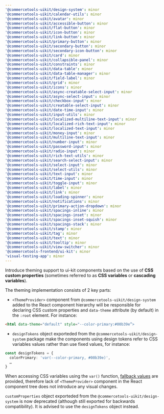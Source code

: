 ```yaml
---
'@commercetools-uikit/design-system': minor
'@commercetools-uikit/calendar-utils': minor
'@commercetools-uikit/avatar': minor
'@commercetools-uikit/accessible-button': minor
'@commercetools-uikit/flat-button': minor
'@commercetools-uikit/icon-button': minor
'@commercetools-uikit/link-button': minor
'@commercetools-uikit/primary-button': minor
'@commercetools-uikit/secondary-button': minor
'@commercetools-uikit/secondary-icon-button': minor
'@commercetools-uikit/card': minor
'@commercetools-uikit/collapsible-panel': minor
'@commercetools-uikit/constraints': minor
'@commercetools-uikit/data-table': minor
'@commercetools-uikit/data-table-manager': minor
'@commercetools-uikit/field-label': minor
'@commercetools-uikit/grid': minor
'@commercetools-uikit/icons': minor
'@commercetools-uikit/async-creatable-select-input': minor
'@commercetools-uikit/async-select-input': minor
'@commercetools-uikit/checkbox-input': minor
'@commercetools-uikit/creatable-select-input': minor
'@commercetools-uikit/date-time-input': minor
'@commercetools-uikit/input-utils': minor
'@commercetools-uikit/localized-multiline-text-input': minor
'@commercetools-uikit/localized-rich-text-input': minor
'@commercetools-uikit/localized-text-input': minor
'@commercetools-uikit/money-input': minor
'@commercetools-uikit/multiline-text-input': minor
'@commercetools-uikit/number-input': minor
'@commercetools-uikit/password-input': minor
'@commercetools-uikit/radio-input': minor
'@commercetools-uikit/rich-text-utils': minor
'@commercetools-uikit/search-select-input': minor
'@commercetools-uikit/select-input': minor
'@commercetools-uikit/select-utils': minor
'@commercetools-uikit/text-input': minor
'@commercetools-uikit/time-input': minor
'@commercetools-uikit/toggle-input': minor
'@commercetools-uikit/label': minor
'@commercetools-uikit/link': minor
'@commercetools-uikit/loading-spinner': minor
'@commercetools-uikit/notifications': minor
'@commercetools-uikit/primary-action-dropdown': minor
'@commercetools-uikit/spacings-inline': minor
'@commercetools-uikit/spacings-inset': minor
'@commercetools-uikit/spacings-inset-squish': minor
'@commercetools-uikit/spacings-stack': minor
'@commercetools-uikit/stamp': minor
'@commercetools-uikit/tag': minor
'@commercetools-uikit/text': minor
'@commercetools-uikit/tooltip': minor
'@commercetools-uikit/view-switcher': minor
'@commercetools-frontend/ui-kit': minor
'visual-testing-app': minor
---
```


Introduce theming support to ui-kit components based on the use of **CSS custom properties** (sometimes referred to as **CSS variables** or **cascading variables**).

The theming implementation consists of 2 key parts:

- `<ThemeProvider>` component from `@commercetools-uikit/design-system` added to the React component hierarchy will be responsible for declaring CSS custom properties and `data-theme` attribute (by default) in the `:root` element. For instance:
```html
<html data-theme="default" style="--color-primary:#00b39e”>
```

- `designTokens` object exporteded from the `@commercetools-uikit/design-system` package make the components using design tokens refer to CSS variables values rather than use fixed values, for instance:
```ts
const designTokens = {
  colorPrimary: 'var(--color-primary, #00b39e)',
  …
}
```

When accessing CSS variables using the `var()` function, [fallback values](https://developer.mozilla.org/en-US/docs/Web/CSS/Using_CSS_custom_properties#custom_property_fallback_values) are provided, therefore lack of `<ThemeProvider>` component in the React component tree does not introduce any visual changes.

`customProperties` object exporteded from the `@commercetools-uikit/design-system` is now deprecated (although still exported for backwards compatibility). It is advised to use the `designTokens` object instead.